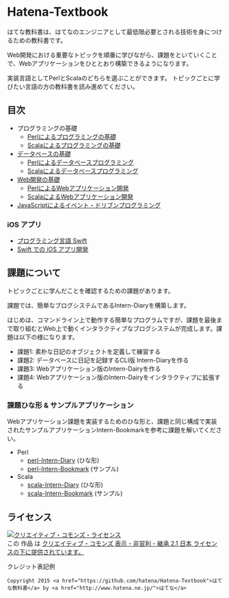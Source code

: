 Hatena-Textbook
===============

はてな教科書は、はてなのエンジニアとして最低限必要とされる技術を身につけるための教科書です。

Web開発における重要なトピックを順番に学びながら、課題をといていくことで、Webアプリケーションをひととおり構築できるようになります。

実装言語としてPerlとScalaのどちらを選ぶことができます。
トピックごとに学びたい言語の方の教科書を読み進めてください。

## 目次
- プログラミングの基礎
  - [Perlによるプログラミングの基礎](foundation-of-programming-perl.md)
  - [Scalaによるプログラミングの基礎](foundation-of-programming-scala.md)
- [データベースの基礎](database-programming.md)
  - [Perlによるデータベースプログラミング](database-programming-perl.md)
  - [Scalaによるデータベースプログラミング](database-programming-scala.md)
- [Web開発の基礎](web-application-development.md)
  - [PerlによるWebアプリケーション開発](web-application-development-perl.md)
  - [ScalaによるWebアプリケーション開発](web-application-development-scala.md)
- [JavaScriptによるイベント・ドリブンプログラミング](javascript-event-driven.md)

### iOS アプリ
- [プログラミング言語 Swift](swift-programming-language.md)
- [Swift での iOS アプリ開発](swift-development-apps.md)


## 課題について
トピックごとに学んだことを確認するための課題があります。

課題では、簡単なブログシステムであるIntern-Diaryを構築します。

はじめは、コマンドライン上で動作する簡単なプログラムですが、課題を最後まで取り組むとWeb上で動くインタラクティブなブログシステムが完成します。課題は以下の様になります。

- 課題1: 素朴な日記のオブジェクトを定義して練習する
- 課題2: データベースに日記を記録するCLI版 Intern-Diaryを作る
- 課題3: Webアプリケーション版のIntern-Dairyを作る
- 課題4: Webアプリケーション版のIntern-Dairyをインタラクティブに拡張する

### 課題ひな形 & サンプルアプリケーション
Webアプリケーション課題を実装するためのひな形と、課題と同じ構成で実装されたサンプルアプリケーションIntern-Bookmarkを参考に課題を解いてください。

- Perl
  - [perl-Intern-Diary](https://github.com/hatena/perl-Intern-Diary) (ひな形)
  - [perl-Intern-Bookmark](https://github.com/hatena/perl-Intern-Bookmark) (サンプル)
- Scala
  - [scala-Intern-Diary](https://github.com/hatena/scala-Intern-Diary) (ひな形)
  - [scala-Intern-Bookmark](https://github.com/hatena/scala-Intern-Bookmark) (サンプル)


## ライセンス
<a rel="license" href="http://creativecommons.org/licenses/by-nc-sa/2.1/jp/"><img alt="クリエイティブ・コモンズ・ライセンス" style="border-width:0" src="http://i.creativecommons.org/l/by-nc-sa/2.1/jp/88x31.png" /></a><br />この 作品 は <a rel="license" href="http://creativecommons.org/licenses/by-nc-sa/2.1/jp/">クリエイティブ・コモンズ 表示 - 非営利 - 継承 2.1 日本 ライセンスの下に提供されています。</a>

クレジット表記例
```
Copyright 2015 <a href="https://github.com/hatena/Hatena-Textbook">はてな教科書</a> by <a href="http://www.hatena.ne.jp/">はてな</a>
```
